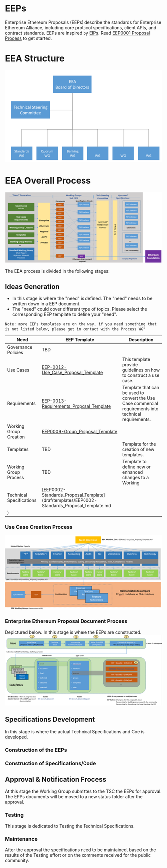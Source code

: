 # EEPs
Enterprise Ethereum Proposals (EEPs) describe the standards for Enterprise Ethereum Alliance, including core protocol specifications, client APIs, and contract standards. EEPs are inspired by [EIPs](https://github.com/ethereum/EIPs). Read [EEP0001 Proposal Process](draft/process/EEP0001-Proposal_Process.md) to get started.

# EEA Structure
![alt text](images/EEA-structure.png "Figure 1: EEA Governance Structure.")

# EEA Overall Process
![alt text](images/EEA-overall-process.png "Figure 2: EEA Overall Process.")

The EEA process is divided in the following stages:
## Ideas Generation
 * In this stage is where the "need" is defined. The "need" needs to be written down in a EEP document. 
 * The "need" could cover different type of topics. Please select the corresponding EEP template to define your "need".
 ```
 Note: more EEPs templates are on the way, if you need something that is not listed below, please get in contact with the Process WG"
 ```
 
 
 Need                          | EEP Template                           | Description
 ------------------------------|----------------------------------------|-------------------------------------------------------
 Governance Policies           | TBD                                    |
 Use Cases                     | [EEP-0012-Use_Case_Proposal_Template](draft/templates/EEP-0012-Use_Case_Proposal_Template.md)    | This template provide guidelines on how to construct a use case.
 Requirements                  | [EEP-0013-Requirements_Proposal_Template](draft/templates/P-0013-Requirements_Proposal_Template.md)| Template that can be used to convert the Use Case commercial requirements into technical requirements.
 Working Group Creation        | [EEP0009-Group_Proposal_Template](draf/templates/EEP0009-Group_Proposal_Template.md) | 
 Templates                     | TBD                                      | Template for the creation of new templates.
 Working Group Process         | TBD                                       | Template to define new or enhanced changes to a Working 
 Technical Specifications        | [EEP0002-Standards_Proposal_Template](draf/templates/EEP0002-Standards_Proposal_Template.md
)                                       |
 
 ### Use Case Creation Process
 
 ![alt text](images/Use-Case-process.png "Figure 3: Use Case Creation Process.")

 ### Enterprise Ethereum Proposal Document Process
 Depictured below.
 In this stage is where the EEPs are constructed. 
 ![alt text](images/EEP-process.png "Figure 4: EEP Creation Process.")

## Specifications Development
In this stage is where the actual Technical Specifications and Coe is developed.

### Construction of the EEPs
### Construction of Specifications/Code

## Approval & Notification Process
At this stage the Working Group submittes to the TSC the EEPs for approval.
The EPPs documents will be moved to a new status folder after the approval.

### Testing
This stage is dedicated to Testing the Technical Specifications.

### Maintenance
After the approval the specifications need to be maintained, based on the results of the Testing effort or on the comments received for the public community.
